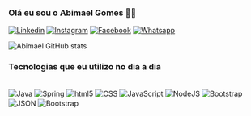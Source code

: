 ### Olá eu sou o Abimael Gomes 👋🏽

[![Linkedin](	https://img.shields.io/badge/LinkedIn-0077B5?style=for-the-badge&logo=linkedin&logoColor=white)](https://www.linkedin.com/in/abimael-gomes-799a54137/)
[![Instagram](	https://img.shields.io/badge/Instagram-E4405F?style=for-the-badge&logo=instagram&logoColor=white)](https://www.instagram.com/ibe_mael/)
[![Facebook](https://img.shields.io/badge/Facebook-1877F2?style=for-the-badge&logo=facebook&logoColor=white)](https://www.facebook.com/bih.carvalhow)
[![Whatsapp](https://img.shields.io/badge/WhatsApp-25D366?style=for-the-badge&logo=whatsapp&logoColor=white)](https://www.linkedin.com/in/abimael-gomes-799a54137/)

![Abimael GitHub stats](https://github-readme-stats.vercel.app/api?username=abimaelgomez&show_icons=true&theme=dracula)

### Tecnologias que eu utilizo no dia a dia
<div style="display: inline_block"></br>
    <img align="center" alt="Java" src="https://img.shields.io/badge/Java-ED8B00?style=for-the-badge&logo=openjdk&logoColor=white"/>
    <img align="center" alt="Spring" src="https://img.shields.io/badge/Spring-6DB33F?style=for-the-badge&logo=spring&logoColor=white"/>
    <img align="center" alt="html5" src="https://img.shields.io/badge/HTML5-E34F26?style=for-the-badge&logo=html5&logoColor=white"/>
    <img align="center" alt="CSS" src="	https://img.shields.io/badge/CSS3-1572B6?style=for-the-badge&logo=css3&logoColor=white"/>
    <img align="center" alt="JavaScript" src="https://img.shields.io/badge/JavaScript-323330?style=for-the-badge&logo=javascript&logoColor=F7DF1E"/>
    <img align="center" alt="NodeJS" src="https://img.shields.io/badge/Node.js-43853D?style=for-the-badge&logo=node.js&logoColor=white"/>
    <img align="center" alt="Bootstrap" src="https://img.shields.io/badge/Bootstrap-563D7C?style=for-the-badge&logo=bootstrap&logoColor=white"/>
    <img align="center" alt="JSON" src="https://img.shields.io/badge/json%20web%20tokens-323330?style=for-the-badge&logo=json-web-tokens&logoColor=pink"/>
        <img align="center" alt="Bootstrap" src="https://img.shields.io/badge/React_Native-20232A?style=for-the-badge&logo=react&logoColor=61DAFB"/>



    
</div>








